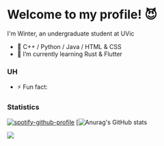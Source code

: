 <!-- ### Hi there 👋-->
# Welcome to my profile! :smiling_imp:
I'm Winter, an undergraduate student at UVic

- 🔭 C++ / Python / Java / HTML & CSS 
- 🌱 I’m currently learning Rust & Flutter

### UH 
- ⚡ Fun fact: 

### Statistics 
[![spotify-github-profile](https://spotify-github-profile.vercel.app/api/view?uid=0vl6o9xfy3r4t5zr38sf32wmz&cover_image=true&theme=novatorem&show_offline=true&background_color=121212&interchange=true&bar_color=53b14f&bar_color_cover=false)](https://github.com/kittinan/spotify-github-profile)
[![Anurag's GitHub stats](https://github-readme-stats.vercel.app/api?username=WinterNH&show_icons=true&theme=shades-of-purple) 

![](https://dcbadge.vercel.app/api/shield/189123289791070209?compact=true)



